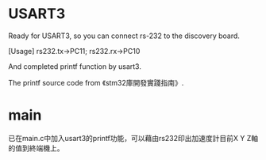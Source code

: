 USART3
==============
Ready for USART3, so you can connect rs-232 to the discovery board.

[Usage]
  rs232.tx->PC11; rs232.rx->PC10
  
And completed printf function by usart3.

The printf source code from 《stm32庫開發實踐指南》.



main
==============
已在main.c中加入usart3的printf功能，可以藉由rs232印出加速度計目前X Y Z軸的值到終端機上。
